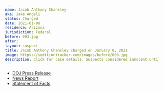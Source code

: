```yaml
---
name: Jacob Anthony Chansley
aka: Jake Angeli
status: Charged
date: 2021-01-08
residence: Arizona
jurisdiction: Federal
before: 003.jpg
after:
layout: suspect
title: Jacob Anthony Chansley charged on January 8, 2021
image: https://seditiontracker.com/images/before/008.jpg
description: Click for case details. Suspects considered innocent until proven guilty.
---
```


- [DOJ Press Release](https://www.justice.gov/usao-dc/pr/three-men-charged-connection-events-us-capitol)
- [News Report](https://www.azcentral.com/story/news/local/arizona-breaking/2021/01/11/jake-angeli-arizona-seen-us-capitol-raid-fur-hat-horns-federal-court-hearing/6625619002/)
- [Statement of Facts](https://extremism.gwu.edu/sites/g/files/zaxdzs2191/f/Jacob%20Anthony%20Chansley%20Statement%20of%20Facts.pdf)
